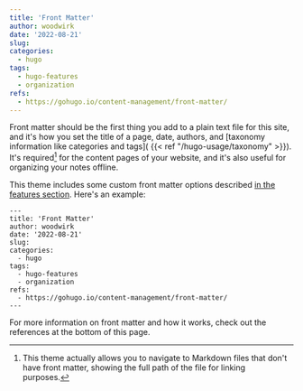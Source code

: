 ```yaml
---
title: 'Front Matter'
author: woodwirk
date: '2022-08-21'
slug: 
categories:
  - hugo
tags:
  - hugo-features
  - organization
refs:
  - https://gohugo.io/content-management/front-matter/
---
```


Front matter should be the first thing you add to a plain text file for this site, and it's how you set the title of a page, date, authors, and [taxonomy information like categories and tags]( {{< ref "/hugo-usage/taxonomy" >}}). It's required[^1] for the content pages of your website, and it's also useful for organizing your notes offline.

[^1]: This theme actually allows you to navigate to Markdown files that don't have front matter, showing the full path of the file for linking purposes.

This theme includes some custom front matter options described [in the features section](../../../features/theme-info/front-matter). Here's an example:

```
---
title: 'Front Matter'
author: woodwirk
date: '2022-08-21'
slug: 
categories:
  - hugo
tags:
  - hugo-features
  - organization
refs:
  - https://gohugo.io/content-management/front-matter/
---
```


For more information on front matter and how it works, check out the references at the bottom of this page.